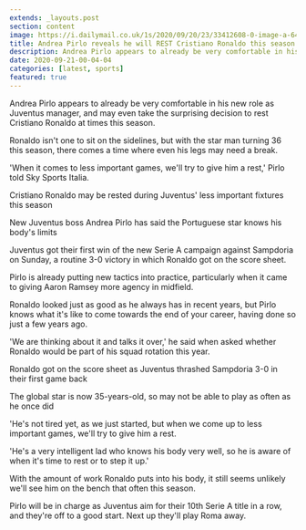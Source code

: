 ```yaml
---
extends: _layouts.post
section: content
image: https://i.dailymail.co.uk/1s/2020/09/20/23/33412608-0-image-a-64_1600642029005.jpg 
title: Andrea Pirlo reveals he will REST Cristiano Ronaldo this season 
description: Andrea Pirlo appears to already be very comfortable in his new role as Juventus manager, and may even take the surprising decision to rest Cristiano Ronaldo at times this season. 
date: 2020-09-21-00-04-04 
categories: [latest, sports] 
featured: true 
--- 
```

Andrea Pirlo appears to already be very comfortable in his new role as Juventus manager, and may even take the surprising decision to rest Cristiano Ronaldo at times this season.

Ronaldo isn't one to sit on the sidelines, but with the star man turning 36 this season, there comes a time where even his legs may need a break.

'When it comes to less important games, we'll try to give him a rest,' Pirlo told Sky Sports Italia. 

Cristiano Ronaldo may be rested during Juventus' less important fixtures this season

New Juventus boss Andrea Pirlo has said the Portuguese star knows his body's limits

Juventus got their first win of the new Serie A campaign against Sampdoria on Sunday, a routine 3-0 victory in which Ronaldo got on the score sheet. 

Pirlo is already putting new tactics into practice, particularly when it came to giving Aaron Ramsey more agency in midfield. 

Ronaldo looked just as good as he always has in recent years, but Pirlo knows what it's like to come towards the end of your career, having done so just a few years ago.

'We are thinking about it and talks it over,' he said when asked whether Ronaldo would be part of his squad rotation this year. 

Ronaldo got on the score sheet as Juventus thrashed Sampdoria 3-0 in their first game back

The global star is now 35-years-old, so may not be able to play as often as he once did

'He's not tired yet, as we just started, but when we come up to less important games, we'll try to give him a rest.

'He's a very intelligent lad who knows his body very well, so he is aware of when it's time to rest or to step it up.' 

With the amount of work Ronaldo puts into his body, it still seems unlikely we'll see him on the bench that often this season. 

Pirlo will be in charge as Juventus aim for their 10th Serie A title in a row, and they're off to a good start. Next up they'll play Roma away. 

